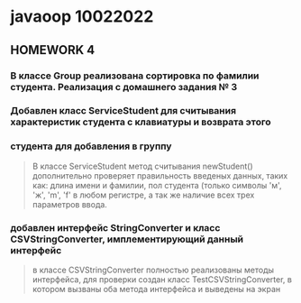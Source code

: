 # javaoop 10022022
## HOMEWORK 4
### В классе Group реализована сортировка по фамилии студента. Реализация с домашнего задания № 3
### Добавлен класс ServiceStudent для считывания характеристик студента с клавиатуры и возврата этого
### студента для добавления в группу
> В классе ServiceStudent метод считывания newStudent() дополнительно проверяет правильность введеных 
> данных, таких как: длина имени и фамилии, пол студента (только символы 'м', 'ж',  'm', 'f' в любом
> регистре, а так же наличие всех трех параметров ввода. 

### добавлен интерфейс StringConverter и класс CSVStringConverter, имплементирующий данный интерфейс
> в классе CSVStringConverter полностью реализованы методы интерфейса, для проверки
> создан класс TestCSVStringConverter, в котором вызваны оба метода интерфейса и выведены на экран
> 
